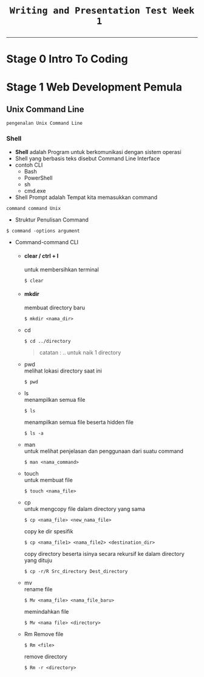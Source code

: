 # <p style="text-align: center;">```Writing and Presentation Test Week 1 ```</p>

---

# Stage 0 Intro To Coding

    
# Stage 1 Web Development Pemula

## Unix Command Line
`pengenalan Unix Command Line`
### Shell 
- **Shell** adalah Program untuk berkomunikasi dengan sistem operasi
- Shell yang berbasis teks disebut Command Line Interface
- contoh CLI
    - Bash
    - PowerShell
    - sh
    - cmd.exe
- Shell Prompt adalah Tempat kita memasukkan command

`command command Unix`
- Struktur Penulisan Command
```
$ command -options argument
```
- Command-command CLI
    - #### clear / ctrl + l<br>
        untuk membersihkan terminal
        ```
        $ clear
        ```
    - #### mkdir<br>
        membuat directory baru
        ```
        $ mkdir <nama_dir>
        ```
    - cd<br>
        ```
        $ cd ../directory
        ```
        > catatan : .. untuk naik 1 directory
    - pwd<br>
        melihat lokasi directory saat ini
        ```
        $ pwd
        ```
    - ls<br>
        menampilkan semua file
        ```
        $ ls
        ```
        menampilkan semua file beserta hidden file
        ```
        $ ls -a
        ```
    - man<br>
        untuk melihat penjelasan dan penggunaan dari suatu command 
        ```
        $ man <nama_command>
        ```
    - touch<br>
        untuk membuat file
        ```
        $ touch <nama_file>
        ```
    - cp<br>
        untuk mengcopy file dalam directory yang sama
        ```
        $ cp <nama_file> <new_nama_file>
        ```
        copy ke dir spesifik
        ```
        $ cp <nama_file1> <nama_file2> <destination_dir>
        ```
        copy directory beserta isinya secara rekursif ke dalam directory yang dituju
        ```
        $ cp -r/R Src_directory Dest_directory
        ```
    - mv<br>
        rename file
        ```
        $ Mv <nama_file> <nama_file_baru>
        ```
        memindahkan file
        ```
        $ Mv <nama file> <directory>
        ```

    - Rm
        Remove file
        ```
        $ Rm <file>
        ```
        remove directory
        ```
        $ Rm -r <directory>
        ```